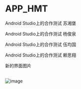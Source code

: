 ﻿# APP_HMT
Android Studio上的合作测试
苏湘堡

Android Studio上的合作测试
杨俊泉

Android Studio上的合作测试
伍均国

Android Studio上的合作测试
赖思翔


新的界面图片</br></br>

 ![image](https://github.com/1136535305/APP_HMT/blob/branch1/images/demo8.gif)
